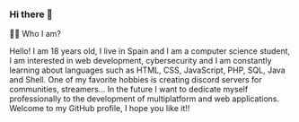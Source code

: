 ### Hi there 👋

👨‍💻 Who I am?

Hello! I am 18 years old, I live in Spain and I am a computer science student, I am interested in web development, cybersecurity and I am constantly learning about languages such as HTML, CSS, JavaScript, PHP, SQL, Java and Shell. One of my favorite hobbies is creating discord servers for communities, streamers... In the future I want to dedicate myself professionally to the development of multiplatform and web applications. Welcome to my GitHub profile, I hope you like it!!



